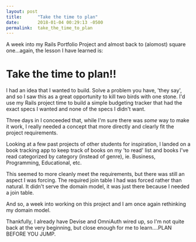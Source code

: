 ```yaml
---
layout: post
title:      "Take the time to plan"
date:       2018-01-04 00:29:13 -0500
permalink:  take_the_time_to_plan
---
```



A week into my Rails Portfolio Project and almost back to (alomost) square one...again, the lesson I have learned is: 


# Take the time to plan!!

I had an idea that I wanted to build.  Solve a problem you have, 'they say', and so I saw this as a great opportunity to kill two birds with one stone.  I'd use my Rails project time to build a simple budgeting tracker that had the exact specs I wanted and none of the specs I didn't want.

Three days in I conceeded that, while I'm sure there was *some* way to make it work, I really needed a concept that more directly and clearly fit the project requirements.

Looking at a few past projects of other students for inspiration, I landed on a book tracking app to keep track of books on my 'to read' list and books I've read categorized by category (instead of genre), ie. Business, Programming, Educational, etc.

This seemed to more cleanly meet the requirements, but there was still an aspect I was forcing.  The required join table I had was forced rather than natural.  It didn't serve the domain model, it was just there because I needed a join table.

And so, a week into working on this project and I am once again rethinking my domain model. 

Thankfully, I already have Devise and OmniAuth wired up, so I'm not quite back at the very beginning, but close enough for me to learn....PLAN BEFORE YOU JUMP.

